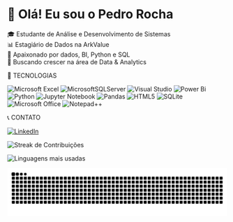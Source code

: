 # 👋 Olá! Eu sou o Pedro Rocha

🎓 Estudante de Análise e Desenvolvimento de Sistemas  
📊 Estagiário de Dados na ArkValue  
🔎 Apaixonado por dados, BI, Python e SQL  
🚀 Buscando crescer na área de Data & Analytics

💼 TECNOLOGIAS

![Microsoft Excel](https://img.shields.io/badge/Microsoft_Excel-217346?style=for-the-badge&logo=microsoft-excel&logoColor=white)
![MicrosoftSQLServer](https://img.shields.io/badge/Microsoft%20SQL%20Server-CC2927?style=for-the-badge&logo=microsoft%20sql%20server&logoColor=white) 
![Visual Studio](https://img.shields.io/badge/Visual%20Studio-5C2D91.svg?style=for-the-badge&logo=visual-studio&logoColor=white)
![Power Bi](https://img.shields.io/badge/power_bi-F2C811?style=for-the-badge&logo=powerbi&logoColor=black) 
![Python](https://img.shields.io/badge/python-3670A0?style=for-the-badge&logo=python&logoColor=ffdd54) 
![Jupyter Notebook](https://img.shields.io/badge/jupyter-%23FA0F00.svg?style=for-the-badge&logo=jupyter&logoColor=white)
![Pandas](https://img.shields.io/badge/pandas-%23150458.svg?style=for-the-badge&logo=pandas&logoColor=white)
![HTML5](https://img.shields.io/badge/html5-%23E34F26.svg?style=for-the-badge&logo=html5&logoColor=white) 
![SQLite](https://img.shields.io/badge/sqlite-%2307405e.svg?style=for-the-badge&logo=sqlite&logoColor=white) 
![Microsoft Office](https://img.shields.io/badge/Microsoft_Office-D83B01?style=for-the-badge&logo=microsoft-office&logoColor=white)
![Notepad++](https://img.shields.io/badge/Notepad++-90E59A.svg?style=for-the-badge&logo=notepad%2b%2b&logoColor=black)


  📞 CONTATO
  
   [![LinkedIn](https://img.shields.io/badge/linkedin-%230077B5.svg?style=for-the-badge&logo=linkedin&logoColor=white)](https://www.linkedin.com/in/pedromartrocha/)



<!-- Streak (dias seguidos de contribuição) -->
![Streak de Contribuições](https://nirzak-streak-stats.vercel.app/?user=PepoLab&theme=dark&hide_border=false)<br/>

<!-- Linguagens mais usadas -->
![Linguagens mais usadas](https://github-readme-stats.vercel.app/api/top-langs/?username=PepoLab&theme=dark&hide_border=false&include_all_commits=false&count_private=false&layout=compact)
   


<picture align="center">
  <source media="(prefers-color-scheme: dark)" srcset="https://raw.githubusercontent.com/PepoLab/PepoLab/output/github-contribution-grid-snake-dark.svg">
  <source media="(prefers-color-scheme: light)" srcset="https://raw.githubusercontent.com/PepoLab/PepoLab/output/github-contribution-grid-snake-dark.svg">
  <img align="center" alt="github contribution grid snake animation" src="https://raw.githubusercontent.com/PepoLab/PepoLab/output/github-contribution-grid-snake.svg">
</picture>
<br></br>
